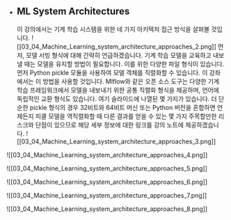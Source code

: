 - ## ML System Architectures
	이 강의에서는 기계 학습 시스템을 위한 네 가지 아키텍처 접근 방식을 살펴볼 것입니다.
	![[03_04_Machine_Learning_system_architecture_approaches_2.png]]
	먼저, 모델 서빙 형식에 대해 간략히 언급하겠습니다. 기계 학습 모델을 교육하고 내보낼 때는 모델을 유지할 방법이 필요합니다. 이를 위한 다양한 파일 형식이 있습니다. 먼저 Python pickle 모듈을 사용하여 모델 객체를 직렬화할 수 있습니다. 이 강좌에서는 이 방법을 사용할 것입니다. Mlflow와 같은 오픈 소스 도구는 다양한 기계 학습 프레임워크에서 모델을 내보내기 위한 공통 직렬화 형식을 제공하며, 언어에 독립적인 교환 형식도 있습니다. 여기 슬라이드에 나열된 몇 가지가 있습니다. 더 단순한 pickle 형식의 경우 32비트와 64비트 머신 또는 Python 버전을 혼합하면 언제든지 피클 모델을 역직렬화할 때 다른 결과를 얻을 수 있는 몇 가지 주목할만한 리스크와 단점이 있으므로 해당 세부 정보에 대한 링크를 강의 노트에 제공하겠습니다.
	![[03_04_Machine_Learning_system_architecture_approaches_3.png]]
	
![[03_04_Machine_Learning_system_architecture_approaches_4.png]]

![[03_04_Machine_Learning_system_architecture_approaches_5.png]]

![[03_04_Machine_Learning_system_architecture_approaches_6.png]]

![[03_04_Machine_Learning_system_architecture_approaches_7.png]]

![[03_04_Machine_Learning_system_architecture_approaches_8.png]]